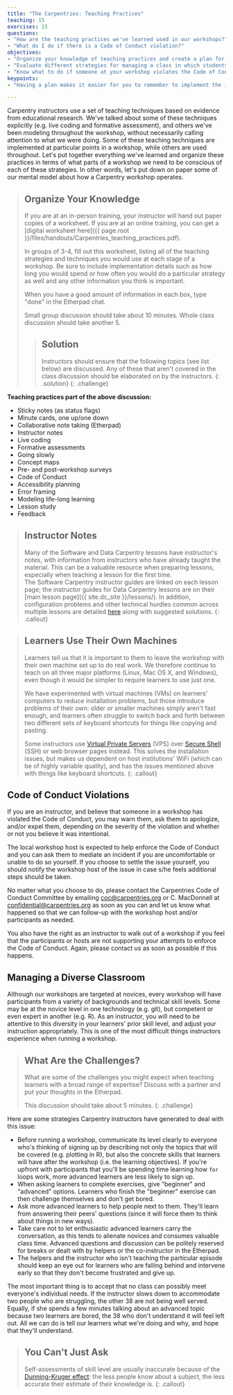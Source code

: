 ```yaml
---
title: "The Carpentries: Teaching Practices"
teaching: 15
exercises: 15
questions:
- "How are the teaching practices we've learned used in our workshops?"
- "What do I do if there is a Code of Conduct violation?"
objectives:
- "Organize your knowledge of teaching practices and create a plan for using these practices in a Carpentry workshop."
- "Evaluate different strategies for managing a class in which students have diverse backgrounds and skill levels."
- "Know what to do if someone at your workshop violates the Code of Conduct."
keypoints:
- "Having a plan makes it easier for you to remember to implement the important teaching practices you've learned."

---
```


Carpentry instructors use a set of teaching techniques based on evidence from 
educational research. We've talked about some of these techniques explicitly 
(e.g. live coding and formative assessment), and others we've been modeling throughout
the workshop, without necessarily calling attention to what we were doing. Some of 
these teaching techniques are implemented at particular points in a workshop, while
others are used throughout. Let's put together everything we've learned and organize 
these practices in terms of what parts of a workshop we need to be conscious of each
of these strategies. In other words, let's put down on paper some of our mental model
about how a Carpentry workshop operates.

> ## Organize Your Knowledge
> 
> If you are at an in-person training, your instructor will hand out paper copies of 
> a worksheet. If you are at an online training, you can get a 
> [digital worksheet here]({{ page.root }}/files/handouts/Carpentries_teaching_practices.pdf).
> 
> In groups of 3-4, fill out this worksheet, listing all of the teaching strategies
> and techniques you would use at each stage of a workshop. Be sure to include
> implementation details such as how long you would spend or how often you would do a 
> particular strategy as well and any other information you think is important. 
> 
> When you have a good amount of information in each box, type "done" in the 
> Etherpad chat.
> 
> Small group discussion should take about 10 minutes. Whole class discussion should take another 5.
>
> > ## Solution 
> > 
> > Instructors should ensure that the following topics (see list below) are discussed. Any of these that aren't covered
> > in the class discussion should be elaborated on by the instructors.
> {: .solution}
{: .challenge}

**Teaching practices part of the above discussion:**

- Sticky notes (as status flags) 
- Minute cards, one up/one down
- Collaborative note taking (Etherpad)
- Instructor notes
- Live coding
- Formative assessments 
- Going slowly
- Concept maps
- Pre- and post-workshop surveys
- Code of Conduct
- Accessibility planning
- Error framing
- Modeling life-long learning
- Lesson study
- Feedback 


> ## Instructor Notes
> Many of the Software and Data Carpentry lessons have 
> instructor's notes, with information 
> from instructors who have already taught the material.  This can be a valuable 
> resource when preparing lessons, especially when teaching a lesson for the first time.  
> The Software Carpentry instructor guides are linked on each lesson page; the 
> instructor guides for Data Carpentry lessons are on 
> their [main lesson page]({{ site.dc_site }}/lessons/).  In addition, configuration problems and other
> technical hurdles common across multiple lessons are detailed [here](https://github.com/carpentries/workshop-template/wiki/Configuration-Problems-and-Solutions) along with suggested solutions.
{: .callout}

> ## Learners Use Their Own Machines
> Learners tell us that it is important to them to leave the workshop
> with their own machine set up to do real work.  We therefore continue
> to teach on all three major platforms (Linux, Mac OS X, and Windows),
> even though it would be simpler to require learners to use just one.
> 
> We have experimented with virtual machines (VMs) on learners'
> computers to reduce installation problems, but those introduce
> problems of their own: older or smaller machines simply aren't fast
> enough, and learners often struggle to switch back and forth between
> two different sets of keyboard shortcuts for things like copying and
> pasting.
>
> Some instructors use [Virtual Private Servers][vps] (VPS) over [Secure Shell][ssh] 
> (SSH) or web browser pages instead. This solves the installation 
> issues, but makes us dependent on host institutions' WiFi (which can be 
> of highly variable quality), and has the issues mentioned above with things 
> like keyboard shortcuts.
{: .callout}

## Code of Conduct Violations

If you are an instructor, and believe that someone in a workshop has
violated the Code of Conduct, you may warn them, ask them to
apologize, and/or expel them, depending on the severity of the
violation and whether or not you believe it was intentional.

The local workshop host is expected to help enforce the Code of Conduct and 
you can ask them to mediate an incident if you are uncomfortable or unable to do so yourself. 
If you choose to settle the issue yourself, you should notify the workshop host 
of the issue in case s/he feels additional steps should be taken.

No matter what you choose to do, please contact the Carpentries Code of Conduct Committee by emailing [coc@carpentries.org](mailto:coc@carpentries.org) 
or C. MacDonnell at [confidential@carpentries.org](mailto:confidential@carpentries.org) 
as soon as you can and let us know what happened so that we can follow-up
with the workshop host and/or participants as needed.

You also have the right as an instructor to walk out of a workshop
if you feel that the participants or hosts are not supporting your
attempts to enforce the Code of Conduct. Again, please contact us
as soon as possible if this happens.


## Managing a Diverse Classroom

Although our workshops are targeted at novices, every workshop
will have participants from a variety of backgrounds and technical 
skill levels. Some may be at the novice level in one technology (e.g. git),
but competent or even expert in another (e.g. R). As an instructor,
you will need to be attentive to this diversity in your learners' prior skill level,
and adjust your instruction appropriately. This is one of the most difficult things
instructors experience when running a workshop. 

> ## What Are the Challenges?
> What are some of the challenges you might expect when teaching learners with a broad range of expertise? Discuss with 
> a partner and put your thoughts in the Etherpad.
> 
> This discussion should take about 5 minutes.
{: .challenge}

Here are some strategies Carpentry 
instructors have generated to deal with this issue:

*   Before running a workshop,
    communicate its level clearly to everyone who's thinking of signing up
    by describing not only the topics that will be covered (e.g. plotting in R), but
    also the concrete skills that learners will have after the workshop (i.e. the learning objectives).
    If you're upfront with participants that you'll be spending time learning how `for` loops work, more 
    advanced learners are less likely to sign up.
*   When asking learners to complete exercises, give "beginner" and "advanced" options.
    Learners who finish the "beginner" exercise can then challenge themselves and don't get bored.
*   Ask more advanced learners to help people next to them.
    They'll learn from answering their peers' questions
    (since it will force them to think about things in new ways).
*   Take care not to let enthusiastic advanced learners carry the conversation, as this tends to alienate novices 
    and consumes valuable class time. Advanced questions and discussion can be politely reserved for breaks or dealt
    with by helpers or the co-instructor in the Etherpad.
*   The helpers and the instructor who isn't teaching the particular episode
    should keep an eye out for learners who are falling behind
    and intervene early
    so that they don't become frustrated and give up.

The most important thing is to accept that
no class can possibly meet everyone's individual needs.
If the instructor slows down to accommodate two people who are struggling,
the other 38 are not being well served.
Equally,
if she spends a few minutes talking about an advanced topic because two learners are bored,
the 38 who don't understand it will feel left out.
All we can do is tell our learners what we're doing and why,
and hope that they'll understand.

> ## You Can't Just Ask
>
> Self-assessments of skill level are usually inaccurate
> because of the [Dunning-Kruger effect][wikipedia-dunning-kruger]:
> the less people know about a subject,
> the less accurate their estimate of their knowledge is.
{: .callout}

[wikipedia-dunning-kruger]: https://en.wikipedia.org/wiki/Dunning%E2%80%93Kruger_effect
[vps]: https://en.wikipedia.org/wiki/Virtual_private_server
[ssh]: https://en.wikipedia.org/wiki/Ssh
